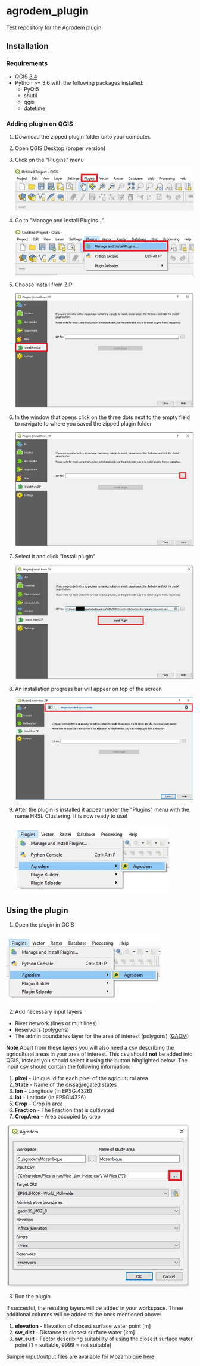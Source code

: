 # agrodem_plugin
Test repository for the Agrodem plugin

## Installation 

### Requirements

- QGIS [3.4](https://qgis.org/en/site/forusers/download.html)
- Python >= 3.6 with the following packages installed:
	- PyQt5
	- shutil
	- qgis
	- datetime

### Adding plugin on QGIS

1.	Download the zipped plugin folder onto your computer.
2.	Open QGIS Desktop (proper version)
3.	Click on the "Plugins" menu

	![image1](assets/installation/img/image1.jpg)

4.	Go to "Manage and Install Plugins..."

	![image2](assets/installation/img/image2.jpg)

5.	Choose Install from ZIP
 	
	![image3](assets/installation/img/image3.jpg)

6.	In the window that opens click on the three dots next to the empty field to navigate to where you saved the zipped plugin folder
	
	![image4](assets/installation/img/image4.jpg)

7.	Select it and click "Install plugin"
 	
	![image5](assets/installation/img/image5.jpg)

8.	An installation progress bar will appear on top of the screen
	
	![image6](assets/installation/img/image6.jpg)

9.	After the plugin is installed it appear under the "Plugins" menu with the name HRSL Clustering. It is now ready to use!
	
	![image7](assets/installation/img/image7.jpg)

## Using the plugin

1.	Open the plugin in QGIS

![image1](assets/running/img/image1.jpg)

2.	Add necessary input layers

* River network (lines or multilines)
* Reservoirs (polygons)
* The admin boundaries layer for the area of interest (polygons) ([GADM](https://gadm.org/))

**Note** Apart from these layers you will also need a csv describing the agricultural areas in your area of interest. This csv should **not** be added into QGIS, instead you should select it using the button hihglighted below. The input csv should contain the following information:

1. **pixel** - Unique id for each pixel of the agricultural area
2. **State** - Name of the dissagregated states 
3. **lon** - Longitude (in EPSG:4326)
4. **lat** - Latitude (in EPSG:4326)
5. **Crop** - Crop in area
6. **Fraction** - The Fraction that is cultivated
7. **CropArea** - Area occupied by crop 



![image2](assets/running/img/image2.jpg)

3.	Run the plugin

If succesful, the resulting layers will be added in your workspace. Three additional columns will be added to the ones mentioned above:

1. **elevation** - Elevation of closest surface water point [m]
2. **sw_dist** - Distance to closest surface water [km]
3. **sw_suit** - Factor describing suitability of using the closest surface water point [1 = suitable, 9999 = not suitable] 

Sample input/output files are available for Mozambique [here](Mozambique%20sample)